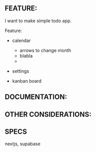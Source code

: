 ## FEATURE:

I want to make simple todo app.

Feature:

- calendar

  - arrows to change month
  - blabla
  -

- settings
- kanban board

## DOCUMENTATION:

## OTHER CONSIDERATIONS:

## SPECS

nextjs, supabase
